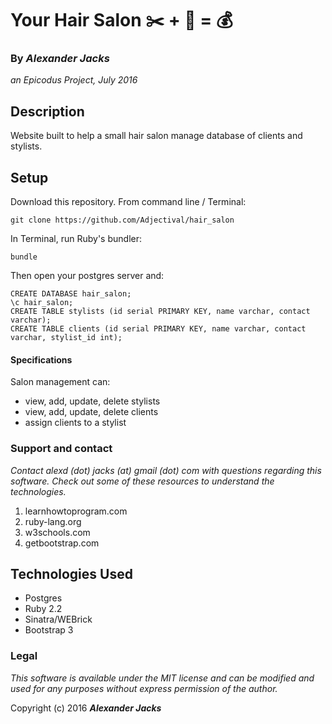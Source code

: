# Your Hair Salon :scissors: + :haircut: = :moneybag:
### By _Alexander Jacks_
_an Epicodus Project, July 2016_

## Description
Website built to help a small hair salon manage database of clients and stylists.

## Setup
Download this repository. From command line / Terminal:
```
git clone https://github.com/Adjectival/hair_salon
```

In Terminal, run Ruby's bundler:
```
bundle
```

Then open your postgres server and:
```
CREATE DATABASE hair_salon;
\c hair_salon;
CREATE TABLE stylists (id serial PRIMARY KEY, name varchar, contact varchar);
CREATE TABLE clients (id serial PRIMARY KEY, name varchar, contact varchar, stylist_id int);
```

#### Specifications
Salon management can:
- view, add, update, delete stylists
- view, add, update, delete clients
- assign clients to a stylist


### Support and contact
_Contact alexd (dot) jacks (at) gmail (dot) com with questions regarding this software. Check out some of these resources to understand the technologies._

1. learnhowtoprogram.com
2. ruby-lang.org
3. w3schools.com
4. getbootstrap.com

## Technologies Used
- Postgres
- Ruby 2.2
- Sinatra/WEBrick
- Bootstrap 3

### Legal
_This software is available under the MIT license and can be modified and used for any purposes without express permission of the author._

Copyright (c) 2016 **_Alexander Jacks_**

